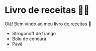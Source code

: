 # Livro de receitas :man_cook:

Olá! Bem vindo ao meu livro de receitas :wave:

* Strogonoff de frango
* Bolo de cenoura
* Pavê

